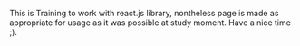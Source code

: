 This is Training to work with react.js library, nontheless page is made as appropriate for usage as it was possible at study moment.
Have a nice time ;).